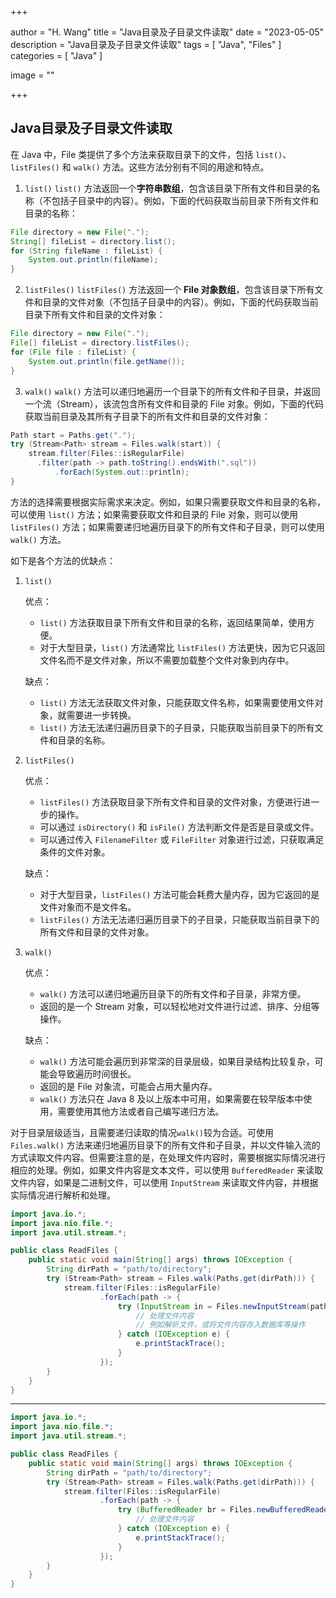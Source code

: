 +++

author = "H. Wang"
title = "Java目录及子目录文件读取"
date = "2023-05-05"
description = "Java目录及子目录文件读取"
tags = [
    "Java", "Files"
]
categories = [
    "Java"
]

image = ""

+++

## Java目录及子目录文件读取

在 Java 中，File 类提供了多个方法来获取目录下的文件，包括 `list()`、`listFiles()` 和 `walk()` 方法。这些方法分别有不同的用途和特点。

1. `list()`
    `list()` 方法返回一个**字符串数组**，包含该目录下所有文件和目录的名称（不包括子目录中的内容）。例如，下面的代码获取当前目录下所有文件和目录的名称：

  ```java
  File directory = new File(".");
  String[] fileList = directory.list();
  for (String fileName : fileList) {
      System.out.println(fileName);
  }
  ```

2. `listFiles()`
    `listFiles()` 方法返回一个 **File 对象数组**，包含该目录下所有文件和目录的文件对象（不包括子目录中的内容）。例如，下面的代码获取当前目录下所有文件和目录的文件对象：

  ```java
  File directory = new File(".");
  File[] fileList = directory.listFiles();
  for (File file : fileList) {
      System.out.println(file.getName());
  }
  ```

3. `walk()`
    `walk()` 方法可以递归地遍历一个目录下的所有文件和子目录，并返回一个流（Stream<File>），该流包含所有文件和目录的 File 对象。例如，下面的代码获取当前目录及其所有子目录下的所有文件和目录的文件对象：

  ```java
  Path start = Paths.get(".");
  try (Stream<Path> stream = Files.walk(start)) {
      stream.filter(Files::isRegularFile)
        .filter(path -> path.toString().endsWith(".sql"))
    		.forEach(System.out::println);
  }
  ```

方法的选择需要根据实际需求来决定。例如，如果只需要获取文件和目录的名称，可以使用 `list()` 方法；如果需要获取文件和目录的 File 对象，则可以使用 `listFiles()` 方法；如果需要递归地遍历目录下的所有文件和子目录，则可以使用 `walk()` 方法。

如下是各个方法的优缺点：

1. `list()`

   优点：

   - `list()` 方法获取目录下所有文件和目录的名称，返回结果简单，使用方便。
   - 对于大型目录，`list()` 方法通常比 `listFiles()` 方法更快，因为它只返回文件名而不是文件对象，所以不需要加载整个文件对象到内存中。

   缺点：

   - `list()` 方法无法获取文件对象，只能获取文件名称，如果需要使用文件对象，就需要进一步转换。
   - `list()` 方法无法递归遍历目录下的子目录，只能获取当前目录下的所有文件和目录的名称。

2. `listFiles()`

   优点：

   - `listFiles()` 方法获取目录下所有文件和目录的文件对象，方便进行进一步的操作。
   - 可以通过 `isDirectory()` 和 `isFile()` 方法判断文件是否是目录或文件。
   - 可以通过传入 `FilenameFilter` 或 `FileFilter` 对象进行过滤，只获取满足条件的文件对象。

   缺点：

   - 对于大型目录，`listFiles()` 方法可能会耗费大量内存，因为它返回的是文件对象而不是文件名。
   - `listFiles()` 方法无法递归遍历目录下的子目录，只能获取当前目录下的所有文件和目录的文件对象。

3. `walk()`

   优点：

   - `walk()` 方法可以递归地遍历目录下的所有文件和子目录，非常方便。
   - 返回的是一个 Stream 对象，可以轻松地对文件进行过滤、排序、分组等操作。

   缺点：

   - `walk()` 方法可能会遍历到非常深的目录层级，如果目录结构比较复杂，可能会导致遍历时间很长。
   - 返回的是 File 对象流，可能会占用大量内存。
   - `walk()` 方法只在 Java 8 及以上版本中可用，如果需要在较早版本中使用，需要使用其他方法或者自己编写递归方法。

对于目录层级适当，且需要递归读取的情况`walk()`较为合适。可使用 `Files.walk()` 方法来递归地遍历目录下的所有文件和子目录，并以文件输入流的方式读取文件内容。但需要注意的是，在处理文件内容时，需要根据实际情况进行相应的处理。例如，如果文件内容是文本文件，可以使用 `BufferedReader` 来读取文件内容，如果是二进制文件，可以使用 `InputStream` 来读取文件内容，并根据实际情况进行解析和处理。

```java
import java.io.*;
import java.nio.file.*;
import java.util.stream.*;

public class ReadFiles {
    public static void main(String[] args) throws IOException {
        String dirPath = "path/to/directory";
        try (Stream<Path> stream = Files.walk(Paths.get(dirPath))) {
            stream.filter(Files::isRegularFile)
                    .forEach(path -> {
                        try (InputStream in = Files.newInputStream(path)) {
                            // 处理文件内容
                            // 例如解析文件，或将文件内容存入数据库等操作
                        } catch (IOException e) {
                            e.printStackTrace();
                        }
                    });
        }
    }
}
```

------

```java
import java.io.*;
import java.nio.file.*;
import java.util.stream.*;

public class ReadFiles {
    public static void main(String[] args) throws IOException {
        String dirPath = "path/to/directory";
        try (Stream<Path> stream = Files.walk(Paths.get(dirPath))) {
            stream.filter(Files::isRegularFile)
                    .forEach(path -> {
                        try (BufferedReader br = Files.newBufferedReader(filePath, StandardCharsets.UTF_8)) {
                            // 处理文件内容
                        } catch (IOException e) {
                            e.printStackTrace();
                        }
                    });
        }
    }
}
```

